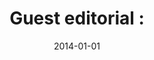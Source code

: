 ---
# Documentation: https://wowchemy.com/docs/managing-content/

title: 'Guest editorial :'
subtitle: ''
summary: ''
authors:
- Bartosz Krawczyk
- markowska-kaczmar
- kwasnicka
tags: []
categories: []
date: '2014-01-01'
lastmod: 2022-10-07T04:57:53Z
featured: false
draft: false

# Featured image
# To use, add an image named `featured.jpg/png` to your page's folder.
# Focal points: Smart, Center, TopLeft, Top, TopRight, Left, Right, BottomLeft, Bottom, BottomRight.
image:
  caption: ''
  focal_point: ''
  preview_only: false

# Projects (optional).
#   Associate this post with one or more of your projects.
#   Simply enter your project's folder or file name without extension.
#   E.g. `projects = ["internal-project"]` references `content/project/deep-learning/index.md`.
#   Otherwise, set `projects = []`.
projects: []
publishDate: '2022-10-07T04:57:52.091275Z'
publication_types:
- '0'
abstract: ''
publication: ''
doi: 10.1080/08839514.2014.883900
---
